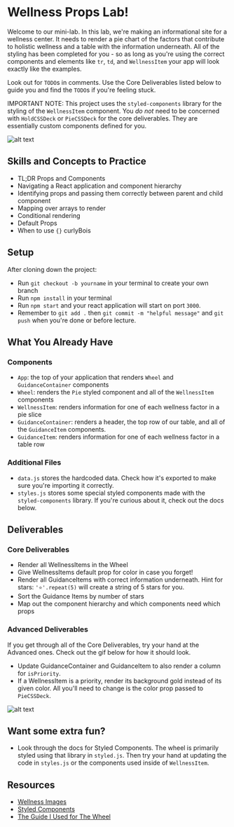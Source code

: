 # Wellness Props Lab!
Welcome to our mini-lab. In this lab, we're making an informational site for a wellness center. It needs to render a pie chart of the factors that contribute to holistic wellness and a table with the information underneath. All of the styling has been completed for you - so as long as you're using the correct components and elements like `tr`, `td`, and `WellnessItem` your app will look exactly like the examples.

Look out for `TODO`s in comments. Use the Core Deliverables listed below to guide you and find the `TODO`s if you're feeling stuck.

IMPORTANT NOTE: This project uses the `styled-components` library for the styling of the `WellnessItem` component. You *do not* need to be concerned with `HoldCSSDeck` or `PieCSSDeck` for the core deliverables. They are essentially custom components defined for you. 

![alt text][core_image]

[core_image]: ./public/WellnessCore.gif "Core Deliverables"

## Skills and Concepts to Practice
- TL;DR Props and Components
- Navigating a React application and component hierarchy
- Identifying props and passing them correctly between parent and child component
- Mapping over arrays to render
- Conditional rendering
- Default Props
- When to use `{}` curlyBois

## Setup
After cloning down the project:
- Run `git checkout -b yourname` in your terminal to create your own branch
- Run `npm install` in your terminal
- Run `npm start` and your react application will start on port `3000`.
- Remember to `git add .` then `git commit -m "helpful message"` and `git push` when you're done or before lecture. 


## What You Already Have
### Components
- `App`: the top of your application that renders `Wheel` and `GuidanceContainer` components
- `Wheel`: renders the `Pie` styled component and all of the `WellnessItem` components
- `WellnessItem`: renders information for one of each wellness factor in a pie slice
- `GuidanceContainer`: renders a header, the top row of our table, and all of the `GuidanceItem` components. 
- `GuidanceItem`: renders information for one of each wellness factor in a table row


### Additional Files
- `data.js` stores the hardcoded data. Check how it's exported to make sure you're importing it correctly. 
- `styles.js` stores some special styled components made with the `styled-components` library. If you're curious about it, check out the docs below. 


## Deliverables 
### Core Deliverables
- Render all WellnessItems in the Wheel
- Give WellnessItems default prop for color in case you forget!
- Render all GuidanceItems with correct information underneath. Hint for stars: `'⭐️'.repeat(5)` will create a string of 5 stars for you.
- Sort the Guidance Items by number of stars
- Map out the component hierarchy and which components need which props

### Advanced Deliverables
If you get through all of the Core Deliverables, try your hand at the Advanced ones. Check out the gif below for how it should look. 
- Update GuidanceContainer and GuidanceItem to also render a column for `isPriority`. 
- If a WellnessItem is a priority, render its background gold instead of its given color. All you'll need to change is the color prop passed to `PieCSSDeck`.

![alt text][advanced_image]

[advanced_image]: ./public/WellnessAdvanced.gif "Core Deliverables"


## Want some extra fun? 
- Look through the docs for Styled Components. The wheel is primarily styled using that library in `styled.js`. Then try your hand at updating the code in `styles.js` or the components used inside of `WellnessItem`.



## Resources
- [Wellness Images](https://thewellatsacstate.com/about/dimensions-of-wellness)
- [Styled Components](https://styled-components.com/)
- [The Guide I Used for The Wheel](http://cssdeck.com/labs/css3-pie-chart)